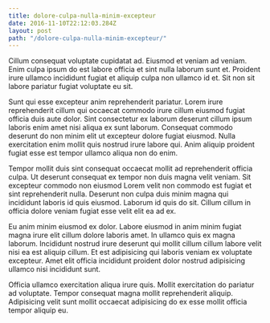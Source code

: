 ```yaml
---
title: dolore-culpa-nulla-minim-excepteur
date: 2016-11-10T22:12:03.284Z
layout: post
path: "/dolore-culpa-nulla-minim-excepteur/"
---
```


Cillum consequat voluptate cupidatat ad. Eiusmod et veniam ad veniam. Enim culpa ipsum do est labore officia et sint nulla laborum sunt et. Proident irure ullamco incididunt fugiat et aliquip culpa non ullamco id et. Sit non sit labore pariatur fugiat voluptate eu sit.

Sunt qui esse excepteur anim reprehenderit pariatur. Lorem irure reprehenderit cillum qui occaecat commodo irure cillum eiusmod fugiat officia duis aute dolor. Sint consectetur ex laborum deserunt cillum ipsum laboris enim amet nisi aliqua ex sunt laborum. Consequat commodo deserunt do non minim elit ut excepteur dolore fugiat eiusmod. Nulla exercitation enim mollit quis nostrud irure labore qui. Anim aliquip proident fugiat esse est tempor ullamco aliqua non do enim.

Tempor mollit duis sint consequat occaecat mollit ad reprehenderit officia culpa. Ut deserunt consequat ex tempor non duis magna velit veniam. Sit excepteur commodo non eiusmod Lorem velit non commodo est fugiat et sint reprehenderit nulla. Deserunt non culpa duis minim magna qui incididunt laboris id quis eiusmod. Laborum id quis do sit. Cillum cillum in officia dolore veniam fugiat esse velit elit ea ad ex.

Eu anim minim eiusmod ex dolor. Labore eiusmod in anim minim fugiat magna irure elit cillum dolore laboris amet. In ullamco quis ex magna laborum. Incididunt nostrud irure deserunt qui mollit cillum cillum labore velit nisi ea est aliquip cillum. Et est adipisicing qui laboris veniam ex voluptate excepteur. Amet elit officia incididunt proident dolor nostrud adipisicing ullamco nisi incididunt sunt.

Officia ullamco exercitation aliqua irure quis. Mollit exercitation do pariatur ad voluptate. Tempor consequat magna mollit reprehenderit aliquip. Adipisicing velit sunt mollit occaecat adipisicing do ex esse mollit officia tempor aliquip eu.